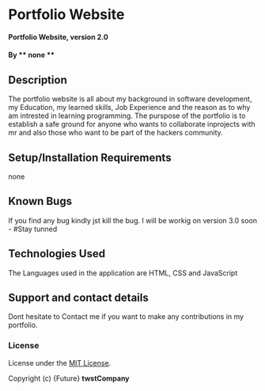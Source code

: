 # Portfolio Website
#### Portfolio Website, version 2.0
#### By ** none **
## Description
The portfolio website is all about my background in software development, my Education, my learned skills, Job Experience and the reason as to why am intrested in learning programming.
The purspose of the portfolio is to establish a safe ground for anyone who wants to collaborate inprojects with mr and also those who want to be part of the hackers community.
## Setup/Installation Requirements
none
## Known Bugs
If you find any bug kindly jst kill the bug.
I will be workig on version 3.0 soon - #Stay tunned
## Technologies Used
The Languages used in the application are HTML, CSS and JavaScript
## Support and contact details
Dont hesitate to Contact me if you want to make any contributions in my portfolio.
### License
License under the [MIT License](LICENSE).

Copyright (c) {Future} **twstCompany**